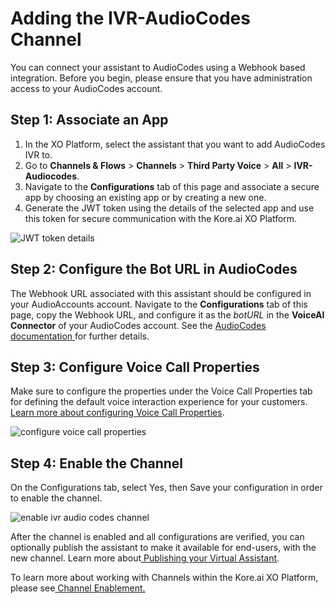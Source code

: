 # Adding the IVR-AudioCodes Channel

You can connect your assistant to AudioCodes using a Webhook based integration. Before you begin, please ensure that you have administration access to your AudioCodes account.


## Step 1: Associate an App

1. In the XO Platform, select the assistant that you want to add AudioCodes IVR to.
2. Go to **Channels & Flows** > **Channels** > **Third Party Voice** > **All** > **IVR-Audiocodes**.
3. Navigate to the **Configurations** tab of this page and associate a secure app by choosing an existing app or by creating a new one.
4. Generate the JWT token using the details of the selected app and use this token for secure communication with the Kore.ai XO Platform.

 ![JWT token details](../images/ivr-audio-codes.png "JWT token details")


## Step 2: Configure the Bot URL in AudioCodes

The Webhook URL associated with this assistant should be configured in your AudioAccounts account. Navigate to the **Configurations** tab of this page, copy the Webhook URL, and configure it as the _botURL_ in the **VoiceAI Connector** of your AudioCodes account. See the [AudioCodes documentation ](https://techdocs.audiocodes.com/voice-ai-connect/Content/VAIG_API/API_1.htm)for further details.

## Step 3: Configure Voice Call Properties

Make sure to configure the properties under the Voice Call Properties tab for defining the default voice interaction experience for your customers. [Learn more about configuring Voice Call Properties](https://developer.kore.ai/docs/bots/bot-builder-tool/dialog-task/voice-call-properties/).

 ![configure voice call properties](../images/ivr-audio-codes1.png "configure voice call properties")

## Step 4: Enable the Channel

On the Configurations tab, select Yes, then Save your configuration in order to enable the channel.

 ![enable ivr audio codes channel](../images/ivr-audio-codes2.png "enable ivr audio codes channel")

After the channel is enabled and all configurations are verified, you can optionally publish the assistant to make it available for end-users, with the new channel. Learn more about[ Publishing your Virtual Assistant](https://developer.kore.ai/docs/bots/publish/publishing-bot/).

To learn more about working with Channels within the Kore.ai XO Platform, please see[ Channel Enablement.](https://developer.kore.ai/docs/bots/channel-enablement/adding-channels-to-your-bot/)
